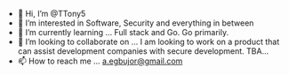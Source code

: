 - 👋 Hi, I’m @TTony5
- 👀 I’m interested in Software, Security and everything in between
- 🌱 I’m currently learning ... Full stack and Go. Go primarily.
- 💞️ I’m looking to collaborate on ... I am looking to work on a product that can assist development companies with secure development. TBA...
- 📫 How to reach me ... a.egbujor@gmail.com

<!---
TTony5/TTony5 is a ✨ special ✨ repository because its `README.md` (this file) appears on your GitHub profile.
You can click the Preview link to take a look at your changes.
--->

